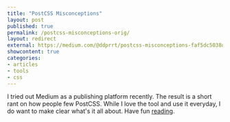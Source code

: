 ```yaml
---
title: "PostCSS Misconceptions"
layout: post
published: true
permalink: /postcss-misconceptions-orig/
layout: redirect
external: https://medium.com/@ddprrt/postcss-misconceptions-faf5dc5038df
showcontent: true
categories:
- articles
- tools
- css
---
```


I tried out Medium as a publishing platform recently. The result is a short rant on how people few PostCSS. While I love the tool and use it everyday, I do want to make clear what's it all about. Have fun <a href="https://medium.com/@ddprrt/postcss-misconceptions-faf5dc5038df">reading</a>.

